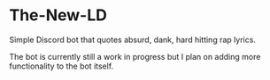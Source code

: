 # The-New-LD
Simple Discord bot that quotes absurd, dank, hard hitting rap lyrics.

The bot is currently still a work in progress but I plan on adding more functionality to the bot itself.
